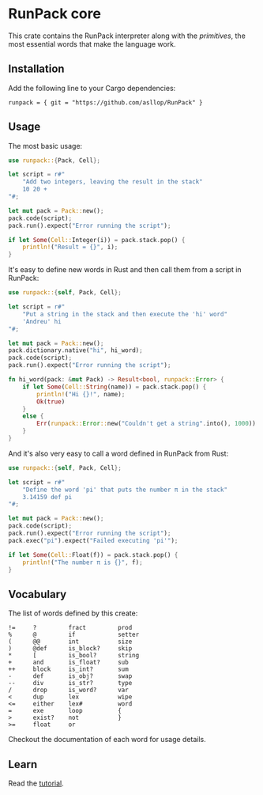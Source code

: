 # RunPack core

This crate contains the RunPack interpreter along with the *primitives*, the most essential words that make the language work.

## Installation

Add the following line to your Cargo dependencies:

```
runpack = { git = "https://github.com/asllop/RunPack" }
```

## Usage

The most basic usage:

```rust
use runpack::{Pack, Cell};

let script = r#"
    "Add two integers, leaving the result in the stack"
    10 20 +
"#;

let mut pack = Pack::new();
pack.code(script);
pack.run().expect("Error running the script");

if let Some(Cell::Integer(i)) = pack.stack.pop() {
    println!("Result = {}", i);
}
```

It's easy to define new words in Rust and then call them from a script in RunPack:

```rust
use runpack::{self, Pack, Cell};

let script = r#"
    "Put a string in the stack and then execute the 'hi' word"
    'Andreu' hi
"#;

let mut pack = Pack::new();
pack.dictionary.native("hi", hi_word);
pack.code(script);
pack.run().expect("Error running the script");

fn hi_word(pack: &mut Pack) -> Result<bool, runpack::Error> {
    if let Some(Cell::String(name)) = pack.stack.pop() {
        println!("Hi {}!", name);
        Ok(true)
    }
    else {
        Err(runpack::Error::new("Couldn't get a string".into(), 1000))
    }
}
```

And it's also very easy to call a word defined in RunPack from Rust:

```rust
use runpack::{self, Pack, Cell};

let script = r#"
    "Define the word 'pi' that puts the number π in the stack"
    3.14159 def pi
"#;

let mut pack = Pack::new();
pack.code(script);
pack.run().expect("Error running the script");
pack.exec("pi").expect("Failed executing 'pi'");

if let Some(Cell::Float(f)) = pack.stack.pop() {
    println!("The number π is {}", f);
}
```

## Vocabulary

The list of words defined by this create:

```
!=     ?         fract         prod
%      @         if            setter
(      @@        int           size
)      @def      is_block?     skip
*      [         is_bool?      string
+      and       is_float?     sub
++     block     is_int?       sum
-      def       is_obj?       swap
--     div       is_str?       type
/      drop      is_word?      var
<      dup       lex           wipe
<=     either    lex#          word
=      exe       loop          {
>      exist?    not           }
>=     float     or
```

Checkout the documentation of each word for usage details.

## Learn

Read the [tutorial](./TUTORIAL.md).